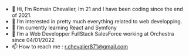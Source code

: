 - 👋 Hi, I’m Romain Chevalier, Im 21 and I have been coding since the end of 2021.
- 👀 I’m interested in pretty much everything related to web developping. 
- 🌱 I’m currently learning React and Symfony
- 💞️ I’m a Web Developper FullStack SalesForce working at Orchestra since 04/01/2022 
- 📫 How to reach me : r.chevalier871@gmail.com

<!---
RomainChe/RomainChe is a ✨ special ✨ repository because its `README.md` (this file) appears on your GitHub profile.
You can click the Preview link to take a look at your changes.
--->
